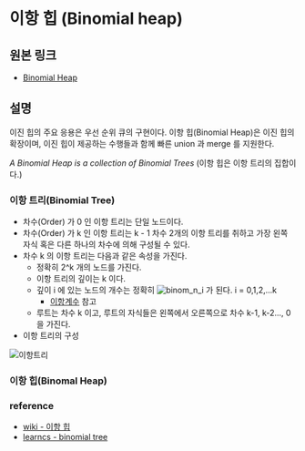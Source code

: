 # 이항 힙 (Binomial heap)
## 원본 링크
- [Binomial Heap](https://www.geeksforgeeks.org/binomial-heap-2/)

## 설명
이진 힙의 주요 응용은 우선 순위 큐의 구현이다. 이항 힙(Binomial Heap)은 이진 힙의 확장이며, 이진 힙이 제공하는 수행들과 함께 빠른 union 과 merge 를 지원한다.

_A Binomial Heap is a collection of Binomial Trees_
(이항 힙은 이항 트리의 집합이다.)

### 이항 트리(Binomial Tree)
- 차수(Order) 가 0 인 이항 트리는 단일 노드이다.
- 차수(Order) 가 k 인 이항 트리는 k - 1 차수 2개의 이항 트리를 취하고 가장 왼쪽 자식 혹은 다른 하나의 차수에 의해 구성될 수 있다.  
- 차수 k 의 이항 트리는 다음과 같은 속성을 가진다.
  - 정확히 2^k 개의 노드를 가진다.
  - 이항 트리의 깊이는 k 이다.
  - 깊이 i 에 있는 노드의 개수는 정확히 ![binom_n_i](![binom_n_i](https://user-images.githubusercontent.com/9688075/45696808-541a3d00-bb9f-11e8-8ba7-dcb4f24eebcf.png)) 가 된다. i = 0,1,2,...k
    - [이항계수](https://ko.wikipedia.org/wiki/이항_계수) 참고
  - 루트는 차수 k 이고, 루트의 자식들은 왼쪽에서 오른쪽으로 차수 k-1, k-2..., 0을 가진다.
- 이항 트리의 구성

![이항트리](http://letslearncs.com/wp-content/uploads/2014/05/Slide1.jpg)

### 이항 힙(Binomal Heap)

### reference
- [wiki - 이항 힙](https://ko.wikipedia.org/wiki/이항_힙)
- [learncs - binomial tree](http://letslearncs.com/binomial-trees/)
